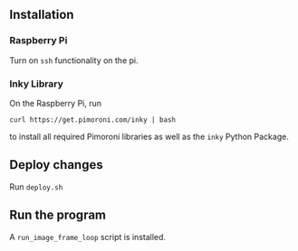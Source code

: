 ## Installation

### Raspberry Pi

Turn on `ssh` functionality on the pi.

### Inky Library

On the Raspberry Pi, run
```
curl https://get.pimoroni.com/inky | bash
```
to install all required Pimoroni libraries as well as the `inky` Python Package.

## Deploy changes

Run `deploy.sh`

## Run the program

A `run_image_frame_loop` script is installed.
